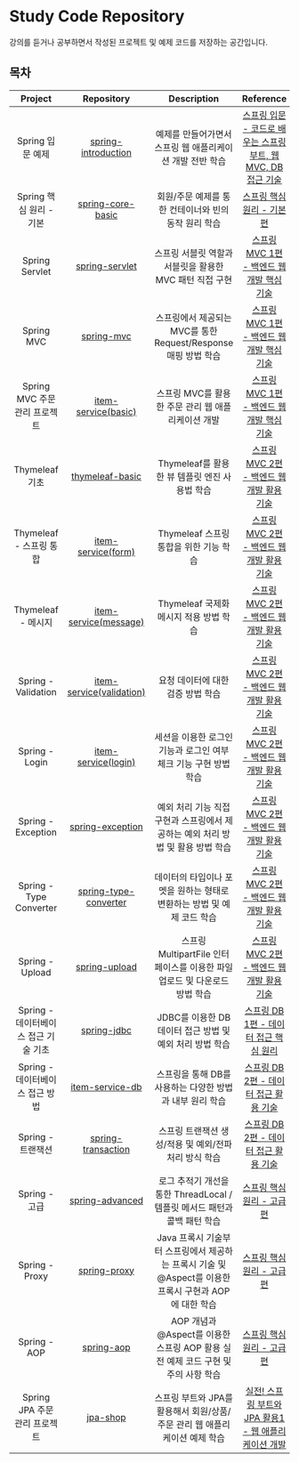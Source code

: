 # Study Code Repository

강의를 듣거나 공부하면서 작성된 프로젝트 및 예제 코드를 저장하는 공간입니다.

## 목차

|         Project          |                                      Repository                                       |                            Description                            |                                        Reference                                         |
|:------------------------:|:-------------------------------------------------------------------------------------:|:-----------------------------------------------------------------:|:----------------------------------------------------------------------------------------:|
|       Spring 입문 예제       |   [spring-introduction](https://hyoguoo@github.com/hyoguoo/spring-introduction.git)   |                 예제를 만들어가면서 스프링 웹 애플리케이션 개발 전반 학습                  | [스프링 입문 - 코드로 배우는 스프링 부트, 웹 MVC, DB 접근 기술](https://www.inflearn.com/course/스프링-입문-스프링부트) |
|    Spring 핵심 원리 - 기본     |     [spring-core-basic](https://hyoguoo@github.com/hyoguoo/spring-core-basic.git)     |                  회원/주문 예제를 통한 컨테이너와 빈의 동작 원리 학습                   |             [스프링 핵심 원리 - 기본편](https://www.inflearn.com/course/스프링-핵심-원리-기본편)             |
|      Spring Servlet      |        [spring-servlet](https://hyoguoo@github.com/hyoguoo/spring-servlet.git)        |                 스프링 서블릿 역할과 서블릿을 활용한 MVC 패턴 직접 구현                 |         [스프링 MVC 1편 - 백엔드 웹 개발 핵심 기술](https://www.inflearn.com/course/스프링-mvc-1)         |
|        Spring MVC        |            [spring-mvc](https://hyoguoo@github.com/hyoguoo/spring-mvc.git)            |           스프링에서 제공되는 MVC를 통한 Request/Response 매핑 방법 학습            |         [스프링 MVC 1편 - 백엔드 웹 개발 핵심 기술](https://www.inflearn.com/course/스프링-mvc-1)         |
|  Spring MVC 주문 관리 프로젝트   |       [item-service(basic)](https://github.com/hyoguoo/item-service/tree/basic)       |                  스프링 MVC를 활용한 주문 관리 웹 애플리케이션 개발                   |         [스프링 MVC 1편 - 백엔드 웹 개발 핵심 기술](https://www.inflearn.com/course/스프링-mvc-1)         |
|       Thymeleaf 기초       |       [thymeleaf-basic](https://hyoguoo@github.com/hyoguoo/thymeleaf-basic.git)       |                  Thymeleaf를 활용한 뷰 템플릿 엔진 사용법 학습                   |         [스프링 MVC 2편 - 백엔드 웹 개발 활용 기술](https://www.inflearn.com/course/스프링-mvc-2)         |
|    Thymeleaf - 스프링 통합    |        [item-service(form)](https://github.com/hyoguoo/item-service/tree/form)        |                    Thymeleaf 스프링 통합을 위한 기능 학습                     |         [스프링 MVC 2편 - 백엔드 웹 개발 활용 기술](https://www.inflearn.com/course/스프링-mvc-2)         |
|     Thymeleaf - 메시지      |     [item-service(message)](https://github.com/hyoguoo/item-service/tree/message)     |                    Thymeleaf 국제화 메시지 적용 방법 학습                     |         [스프링 MVC 2편 - 백엔드 웹 개발 활용 기술](https://www.inflearn.com/course/스프링-mvc-2)         |
|   Spring - Validation    |  [item-service(validation)](https://github.com/hyoguoo/item-service/tree/validation)  |                        요청 데이터에 대한 검증 방법 학습                        |         [스프링 MVC 2편 - 백엔드 웹 개발 활용 기술](https://www.inflearn.com/course/스프링-mvc-2)         |
|      Spring - Login      |       [item-service(login)](https://github.com/hyoguoo/item-service/tree/login)       |               세션을 이용한 로그인 기능과 로그인 여부 체크 기능 구현 방법 학습               |         [스프링 MVC 2편 - 백엔드 웹 개발 활용 기술](https://www.inflearn.com/course/스프링-mvc-2)         |
|    Spring - Exception    |      [spring-exception](https://hyoguoo@github.com/hyoguoo/spring-exception.git)      |          예외 처리 기능 직접 구현과 스프링에서 제공하는 예외 처리 방법 및 활용 방법 학습           |         [스프링 MVC 2편 - 백엔드 웹 개발 활용 기술](https://www.inflearn.com/course/스프링-mvc-2)         |
| Spring - Type Converter  | [spring-type-converter](https://hyoguoo@github.com/hyoguoo/spring-type-converter.git) |             데이터의 타입이나 포멧을 원하는 형태로 변환하는 방법 및 예제 코드 학습              |         [스프링 MVC 2편 - 백엔드 웹 개발 활용 기술](https://www.inflearn.com/course/스프링-mvc-2)         |
|     Spring - Upload      |         [spring-upload](https://hyoguoo@github.com/hyoguoo/spring-upload.git)         |         스프링 MultipartFile 인터페이스를 이용한 파일 업로드 및 다운로드 방법 학습          |         [스프링 MVC 2편 - 백엔드 웹 개발 활용 기술](https://www.inflearn.com/course/스프링-mvc-2)         |
| Spring - 데이터베이스 접근 기술 기초 |           [spring-jdbc](https://hyoguoo@github.com/hyoguoo/spring-jdbc.git)           |               JDBC를 이용한 DB 데이터 접근 방법 및 예외 처리 방법 학습                |           [스프링 DB 1편 - 데이터 접근 핵심 원리](https://www.inflearn.com/course/스프링-db-1)           |
|  Spring - 데이터베이스 접근 방법   |       [item-service-db](https://hyoguoo@github.com/hyoguoo/item-service-db.git)       |                 스프링을 통해 DB를 사용하는 다양한 방법과 내부 원리 학습                 |           [스프링 DB 2편 - 데이터 접근 활용 기술](https://www.inflearn.com/course/스프링-db-2)           |
|      Spring - 트랜잭션       |    [spring-transaction](https://hyoguoo@github.com/hyoguoo/spring-transaction.git)    |                  스프링 트랜잭션 생성/적용 및 예외/전파 처리 방식 학습                  |           [스프링 DB 2편 - 데이터 접근 활용 기술](https://www.inflearn.com/course/스프링-db-2)           |
|       Spring - 고급        |       [spring-advanced](https://hyoguoo@github.com/hyoguoo/spring-advanced.git)       |         로그 추적기 개선을 통한 ThreadLocal / 템플릿 메서드 패턴과 콜백 패턴 학습          |             [스프링 핵심 원리 - 고급편](https://www.inflearn.com/course/스프링-핵심-원리-고급편)             |
|      Spring - Proxy      |          [spring-proxy](https://hyoguoo@github.com/hyoguoo/spring-proxy.git)          | Java 프록시 기술부터 스프링에서 제공하는 프록시 기술 및 @Aspect를 이용한 프록시 구현과 AOP에 대한 학습 |             [스프링 핵심 원리 - 고급편](https://www.inflearn.com/course/스프링-핵심-원리-고급편)             |
|       Spring - AOP       |            [spring-aop](https://hyoguoo@github.com/hyoguoo/spring-aop.git)            |      AOP 개념과 @Aspect를 이용한 스프링 AOP 활용 실전 예제 코드 구현 및 주의 사항 학습       |             [스프링 핵심 원리 - 고급편](https://www.inflearn.com/course/스프링-핵심-원리-고급편)             |
|  Spring JPA 주문 관리 프로젝트   |             [jpa-shop]( https://hyoguoo@github.com/hyoguoo/jpa-shop.git)              |           스프링 부트와 JPA를 활용해서 회원/상품/주문 관리 웹 애플리케이션 예제 학습            |   [실전! 스프링 부트와 JPA 활용1 - 웹 애플리케이션 개발](https://www.inflearn.com/course/스프링부트-JPA-활용-1)    |
